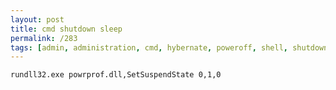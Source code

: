 ```yaml
---
layout: post
title: cmd shutdown sleep
permalink: /283
tags: [admin, administration, cmd, hybernate, poweroff, shell, shutdown, sleep, suspend]
---
```


    rundll32.exe powrprof.dll,SetSuspendState 0,1,0
